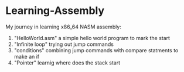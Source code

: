 # Learning-Assembly

My journey in learning x86_64 NASM assembly:

1. "HelloWorld.asm" a simple hello world program to mark the start
2. "Infinite loop" trying out jump commands
3. "conditions" combining jump commands with compare statments to make an if
4. "Pointer" learnig where does the stack start
